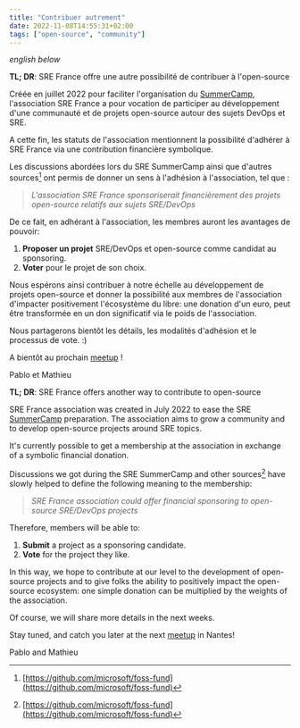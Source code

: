 ```yaml
---
title: "Contribuer autrement"
date: 2022-11-08T14:55:31+02:00
tags: ["open-source", "community"]
---
```


_english below_

**TL; DR**: SRE France offre une autre possibilité de contribuer à l'open-source

Créée en juillet 2022 pour faciliter l'organisation du [SummerCamp][summercamp],
l'association SRE France a pour vocation de participer au développement
d'une communauté et de projets open-source autour des sujets DevOps et SRE.

A cette fin, les statuts de l'association mentionnent la possibilité d'adhérer à SRE France via une contribution financière symbolique. 

Les discussions abordées lors du SRE SummerCamp ainsi que d'autres sources[^1] ont  permis de donner un sens à l'adhésion à l'association, tel que :

> _L'association SRE France sponsoriserait financièrement des projets open-source relatifs aux sujets SRE/DevOps_

De ce fait, en adhérant à l'association, les membres auront les avantages de pouvoir:

1. **Proposer un projet** SRE/DevOps et open-source comme candidat au sponsoring.
2. **Voter** pour le projet de son choix.

Nous espérons ainsi contribuer à notre échelle au développement de projets open-source
et donner la possibilité aux membres de l'association d'impacter positivement
l'écosystème du libre: une donation d'un euro, peut être transformée en un don significatif via le poids de l'association.

Nous partagerons bientôt les détails, les modalités d'adhésion et le processus de vote. :)

A bientôt au prochain [meetup][meetup] !

Pablo et Mathieu

**TL; DR**: SRE France offers another way to contribute to open-source

SRE France association was created in July 2022 to ease the SRE [SummerCamp][summercamp] preparation.
The association aims to grow a community and to develop open-source projects around SRE topics.

It's currently possible to get a membership at the association in exchange of a symbolic financial donation.

Discussions we got during the SRE SummerCamp and other sources[^1] have slowly helped to define the following meaning to the membership:

> _SRE France association could offer financial sponsoring to open-source SRE/DevOps projects_

Therefore, members will be able to:

1. **Submit** a project as a sponsoring candidate.
2. **Vote** for the project they like.

In this way, we hope to contribute at our level to the development of
open-source projects and to give folks the ability to positively impact the open-source ecosystem:
one simple donation can be multiplied by the weights of the association.

Of course, we will share more details in the next weeks.

Stay tuned, and catch you later at the next [meetup][meetup] in Nantes!

Pablo and Mathieu

[meetup]: https://www.meetup.com/site-reliability-engineering-france/events/289355393/
[summercamp]: https://sre-summercamp.github.io/
[^1]: [https://github.com/microsoft/foss-fund](https://github.com/microsoft/foss-fund)
